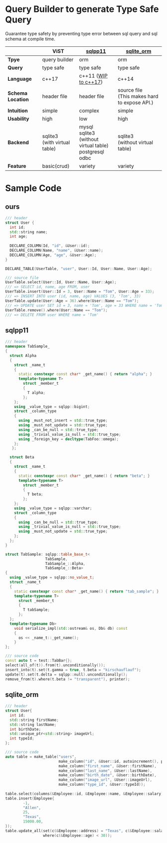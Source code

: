 # Query Builder to generate Type Safe Query
Guarantee type safety by preventing type error 
between sql query and sql schema at compile time.

|   | ViST | [sqlpp11](https://github.com/rbock/sqlpp11) | [sqlite_orm](https://github.com/fnc12/sqlite_orm) |
|---|---|---|---|
| **Tpye** | query builder | orm | orm |
| **Query** | type safe | type safe | type safe |
| **Language** | c++17 | c++11 ([WIP to c++17](https://github.com/rbock/sqlpp17)) | c++14 |
| **Schema Location** | header file | header file | source file<br>(This makes hard to expose API.) |
| **Intuition** | simple | complex | simple |
| **Usability** | high | low | high |
| **Backend** | sqlite3<br>(with virtual table) | mysql<br>sqlite3<br>(without virtual table)<br>postgresql<br>odbc | sqlite3<br>(without virtual table) |
| **Feature** | basic(crud) | variety | variety |

# Sample Code
## ours
```cpp
/// header
struct User {
  int id;
  std::string name;
  int age;
  
  DECLARE_COLUMN(Id, "id", &User::id);
  DECLARE_COLUMN(Name, "name", &User::name);
  DECLARE_COLUMN(Age, "age", &User::Age);
}

DECLARE_TABLE(UserTable, "user", User::Id, User::Name, User::Age);

/// source file
UserTable.select(User::Id, User::Name, User::Age);
/// => SELECT id, name, age FROM, user
UserTable.insert(User::Id = 3, User::Name = "Tom", User::Age = 33);
/// => INSERT INTO user (id, name, age) VALUES (3, 'Tom', 33)
UserTable.update(User::Age = 36).where(User::Name == "Tom");
/// => UPDATE user SET id = 3, name = 'Tom', age = 33 WHERE name = 'Tom'
UserTable.remove().where(User::Name == "Tom");
/// => DELETE FROM user WHERE name = 'Tom'
```

## sqlpp11
```cpp
/// header
namespace TabSample_
{
  struct Alpha
  {
    struct _name_t
    {
      static constexpr const char* _get_name() { return "alpha"; }
      template<typename T>
        struct _member_t
        {
          T alpha;
        };
    };
    using _value_type = sqlpp::bigint;
    struct _column_type
    {
      using _must_not_insert = std::true_type;
      using _must_not_update = std::true_type;
      using _can_be_null = std::true_type;
      using _trivial_value_is_null = std::true_type;
      using _foreign_key = decltype(TabFoo::omega);
    };
   };

  struct Beta
  {
    struct _name_t
    {
      static constexpr const char* _get_name() { return "beta"; }
      template<typename T>
        struct _member_t
        {
          T beta;
        };
    };
    using _value_type = sqlpp::varchar;
    struct _column_type
    {
      using _can_be_null = std::true_type;
      using _trivial_value_is_null = std::true_type;
      using _must_not_update = std::true_type;
    };
  };
}

struct TabSample: sqlpp::table_base_t<
                  TabSample, 
                  TabSample_::Alpha, 
                  TabSample_::Beta>
{
  using _value_type = sqlpp::no_value_t;
  struct _name_t
  {
    static constexpr const char* _get_name() { return "tab_sample"; }
    template<typename T>
      struct _member_t
      {
        T tabSample;
      };
  };
  template<typename Db>
    void serialize_impl(std::ostream& os, Db& db) const
    {
      os << _name_t::_get_name();
    }
};

/// source code
const auto t = test::TabBar{};
select(all_of(t)).from(t).unconditionally());
insert_into(t).set(t.gamma = true, t.beta = "kirschauflauf");
update(t).set(t.delta = sqlpp::null).unconditionally();
remove_from(t).where(t.beta != "transparent"), printer);
```

## sqlite_orm
```cpp
/// header
struct User{
  int id;
  std::string firstName;
  std::string lastName;
  int birthDate;
  std::unique_ptr<std::string> imageUrl;
  int typeId;
};

/// source code
auto table = make_table("users",
                        make_column("id", &User::id, autoincrement(), primary_key()),
                        make_column("first_name", &User::firstName),
                        make_column("last_name", &User::lastName),
                        make_column("birth_date", &User::birthDate),
                        make_column("image_url", &User::imageUrl),
                        make_column("type_id", &User::typeId));
                        
table.select(columns(&Employee::id, &Employee::name, &Employee::salary));
table.insert(Employee{
        -1,
        "Allen",
        25,
        "Texas",
        15000.00,
});
table.update_all(set(c(&Employee::address) = "Texas", c(&Employee::salary) = 20000.00),
                 where(c(&Employee::age) < 30));

```
